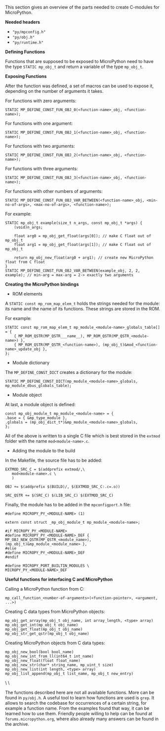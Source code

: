 This section gives an overview of the parts needed to create C-modules for MicroPython.

__Needed headers__

* ```"py/mpconfig.h"```
* ```"py/obj.h"```
* ```"py/runtime.h"```

__Defining Functions__

Functions that are supposed to be exposed to MicroPython need to have the type ```STATIC mp_obj_t``` and return a variable of the type ```mp_obj_t```.

__Exposing Functions__

After the function was defined, a set of macros can be used to expose it, depending on the number of arguments it takes.

For functions with zero arguments:

~~~{.c}
STATIC MP_DEFINE_CONST_FUN_OBJ_0(<function-name>_obj, <function-name>);
~~~

For functions with one argument:

~~~{.c}
STATIC MP_DEFINE_CONST_FUN_OBJ_1(<function-name>_obj, <function-name>);
~~~

For functions with two arguments:

~~~{.c}
STATIC MP_DEFINE_CONST_FUN_OBJ_2(<function-name>_obj, <function-name>);
~~~

For functions with three arguments:

~~~{.c}
STATIC MP_DEFINE_CONST_FUN_OBJ_3(<function-name>_obj, <function-name>);
~~~

For functions with other numbers of arguments:

~~~{.c}
STATIC MP_DEFINE_CONST_FUN_OBJ_VAR_BETWEEN(<function-name>_obj, <min-no-of-args>, <max-no-of-args>, <function-name>);
~~~

For example:

~~~{.c}
STATIC mp_obj_t example(size_t n_args, const mp_obj_t *args) {
    (void)n_args;

    float arg0 = mp_obj_get_float(args[0]); // make C float out of mp_obj_t
    float arg1 = mp_obj_get_float(args[1]); // make C float out of mp_obj_t

    return mp_obj_new_float(arg0 + arg1); // create new MicroPython float from C float
}
STATIC MP_DEFINE_CONST_FUN_OBJ_VAR_BETWEEN(example_obj, 2, 2, example); // min-arg = max-arg = 2-> exactly two arguments
~~~

__Creating the MicroPython bindings__

* ROM elements

A ```STATIC const mp_rom_map_elem_t``` holds the strings needed for the module: its name and the name of its functions. These strings are stored in the ROM.

For example:

~~~{.c}
STATIC const mp_rom_map_elem_t mp_module_<module-name>_globals_table[] = {
    { MP_ROM_QSTR(MP_QSTR___name__), MP_ROM_QSTR(MP_QSTR_<module-name>) },
    { MP_ROM_QSTR(MP_QSTR_<function-name>), (mp_obj_t)&mod_<function-name>_update_obj },
};
~~~

* Module dictionary

The ```MP_DEFINE_CONST_DICT``` creates a dictionary for the module:

~~~{.c}
STATIC MP_DEFINE_CONST_DICT(mp_module_<module-name>_globals, mp_module_dbus_globals_table);
~~~

* Module object

At last, a module object is defined:

~~~{.c}
const mp_obj_module_t mp_module_<module-name> = {
.base = { &mp_type_module },
.globals = (mp_obj_dict_t*)&mp_module_<module-name>_globals,
};
~~~

All of the above is written to a single C file which is best stored in the ```extmod``` folder with the name ```mod<module-name>.c```.

* Adding the module to the build

In the Makefile, the source file has to be added:

~~~
EXTMOD_SRC_C = $(addprefix extmod/,\
   mod<module-name>.c \
   )

OBJ += $(addprefix $(BUILD)/, $(EXTMOD_SRC_C:.c=.o))

SRC_QSTR += $(SRC_C) $(LIB_SRC_C) $(EXTMOD_SRC_C)
~~~

Finally, the module has to be added in the ```mpconfigport.h``` file:

~~~
#define MICROPY_PY_<MODULE-NAME> (1)

extern const struct _mp_obj_module_t mp_module_<module-name>;

#if MICROPY_PY_<MODULE-NAME>
#define MICROPY_PY_<MODULE-NAME>_DEF { MP_OBJ_NEW_QSTR(MP_QSTR_<module_name>), (mp_obj_t)&mp_module_<module_name> },
#else
#define MICROPY_PY_<MODULE-NAME>_DEF
#endif

#define MICROPY_PORT_BUILTIN_MODULES \
MICROPY_PY_<MODULE-NAME>_DEF
~~~

__Useful functions for interfacing C and MicroPython__

Calling a MicroPython function from C:

~~~{c.}
mp_call_function_<number-of-arguments>(<function-pointer>, <argument, ...>)
~~~

Creating C data types from MicroPython objects:

~~~{.c}
mp_obj_get_array(mp_obj_t obj_name, int array_length, <type> array)
mp_obj_get_int(mp_obj_t obj_name)
mp_obj_get_float(mp_obj_t obj_name)
mp_obj_str_get_qstr(mp_obj_t obj_name)
~~~

Creating MicroPython objects from C data types:

~~~{.c}
mp_obj_new_bool(bool bool_name)
mp_obj_new_int_from_ll(int64_t int_name)
mp_obj_new_float(float float_name)
mp_obj_new_str(char* string_name, mp_uint_t size)
mp_obj_new_list(int length, <type> array)
mp_obj_list_append(mp_obj_t list_name, mp_obj_t new_entry)
~~~

\\ \\

The functions described here are not all available functions. More can be found in ```py/obj.h```. A useful tool to learn how functions are used is ```grep```. It allows to search the codebase for occurrences of a certain string, for example a function name. From the examples found that way, it can be learned how to use them. Friendly people willing to help can be found at ```forums.micropython.org```, where also already many answers can be found in the archive.
